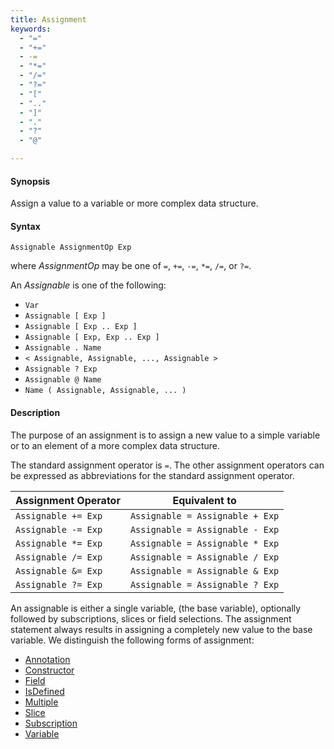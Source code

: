```yaml
---
title: Assignment
keywords:
  - "="
  - "+="
  - -=
  - "*="
  - "/="
  - "?="
  - "["
  - ".."
  - "]"
  - "."
  - "?"
  - "@"

---
```


#### Synopsis

Assign a value to a variable or more complex data structure.

#### Syntax

`Assignable AssignmentOp Exp`

where _AssignmentOp_ may be one of `=`, `+=`, `-=`, `*=`, `/=`, or `?=`.

An _Assignable_ is one of the following:

*   `Var`
*   `Assignable [ Exp ]`
*   `Assignable [ Exp .. Exp ]`
*   `Assignable [ Exp, Exp .. Exp ]`
*   `Assignable . Name` 
*   `< Assignable, Assignable, ..., Assignable >`
*   `Assignable ? Exp` 
*   `Assignable @ Name`
*   `Name ( Assignable, Assignable, ... )`

#### Description

The purpose of an assignment is to assign a new value to a simple variable or to an element of a more complex data structure. 

The standard assignment operator is `=`. 
The other assignment operators can be expressed as abbreviations for the standard assignment operator.

| Assignment Operator             | Equivalent to                           |
| --- | --- |
| `Assignable += Exp`         | `Assignable = Assignable + Exp`   |
| `Assignable -= Exp`         | `Assignable = Assignable - Exp`   |
| `Assignable *= Exp`         | `Assignable = Assignable * Exp`   |
| `Assignable /= Exp`         | `Assignable = Assignable / Exp`   |
| `Assignable &= Exp`         | `Assignable = Assignable & Exp`   |
| `Assignable ?= Exp`         | `Assignable = Assignable ? Exp`   |

An assignable is either a single variable, (the base variable), optionally followed by subscriptions, slices or field selections.
The assignment statement always results in assigning a completely new value to the base variable. 
We distinguish the following forms of assignment:
* [Annotation](../../../Rascal/Statements/Assignment/Annotation)
* [Constructor](../../../Rascal/Statements/Assignment/Constructor)
* [Field](../../../Rascal/Statements/Assignment/Field)
* [IsDefined](../../../Rascal/Statements/Assignment/IsDefined)
* [Multiple](../../../Rascal/Statements/Assignment/Multiple)
* [Slice](../../../Rascal/Statements/Assignment/Slice)
* [Subscription](../../../Rascal/Statements/Assignment/Subscription)
* [Variable](../../../Rascal/Statements/Assignment/Variable)

